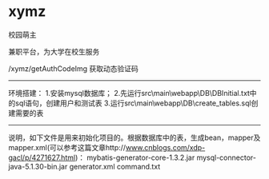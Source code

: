 # xymz
校园萌主


兼职平台，为大学在校生服务


/xymz/getAuthCodeImg
获取动态验证码



---------
环境搭建：
1.安装mysql数据库；
2.先运行src\main\webapp\DB\DBInitial.txt中的sql语句，创建用户和测试表
3.运行src\main\webapp\DB\create_tables.sql创建需要的表

----------------------------------------------
说明，如下文件是用来初始化项目的。根据数据库中的表，生成bean，mapper及mapper.xml(可以参考这篇文章http://www.cnblogs.com/xdp-gacl/p/4271627.html)：
mybatis-generator-core-1.3.2.jar
mysql-connector-java-5.1.30-bin.jar
generator.xml
command.txt